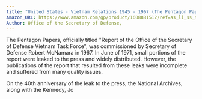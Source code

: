 ```yaml
---
title: "United States - Vietnam Relations 1945 - 1967 (The Pentagon Papers) (Volume 6)"
Amazon_URL: https://www.amazon.com/gp/product/1608881512/ref=as_li_ss_tl?ie=UTF8&linkCode=ll1&tag=internetbo00a-20
Author: Office of the Secretary of Defense,
---
```

The Pentagon Papers, officially titled "Report of the Office of the Secretary of Defense Vietnam Task Force", was commissioned by Secretary of Defense Robert McNamara in 1967. In June of 1971, small portions of the report were leaked to the press and widely distributed. However, the publications of the report that resulted from these leaks were incomplete and suffered from many quality issues.<p>

On the 40th anniversary of the leak to the press, the National Archives, along with the Kennedy, Jo